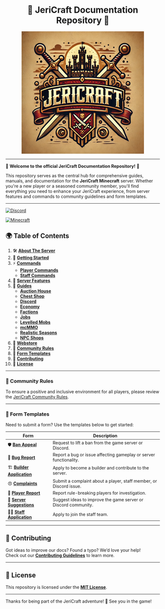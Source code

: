 
<div style="text-align: center;">
  <h1>📝 JeriCraft Documentation Repository 📝</h1>
  <img src="/misc/assets/images/logos/jericraft_logo_1.png" alt="JeriCraft Logo" width="400" />
</div>

---

🌟 **Welcome to the official JeriCraft Documentation Repository!** 🌟

This repository serves as the central hub for comprehensive guides, manuals, and documentation for the
**JeriCraft Minecraft** server. Whether you're a new player or a seasoned community member, you'll find
everything you need to enhance your JeriCraft experience, from server features and commands to community
guidelines and form templates.

---

[![Discord](https://img.shields.io/badge/Discord-Join_Our_Server-7289DA?style=for-the-badge&logo=discord)](https://discord.gg/wuVcM9AZrr)

[![Minecraft](https://img.shields.io/badge/Minecraft-1.21.4-00AF54?style=for-the-badge&logo=curseforge)](jericraft.net)

## 🌍 Table of Contents

1. 🛠 **[About The Server](docs/about-the-server/About.md)**
2. 🚀 **[Getting Started](docs/guides/Getting%20Started.md)**
3. ⚡ **[Commands](docs/commands)**
   - **[Player Commands](docs/commands/PLAYER-COMMANDS.md)**
   - **[Staff Commands](docs/commands/STAFF-COMMANDS.md)**
4. 🌟 **[Server Features](docs/features/features.md)**
5. 📖 **[Guides](docs/guides)**
   - **[Auction House](docs/guides/Auctions)**
   - **[Chest Shop](docs/guides/Chest%20Shop.md)**
   - **[Discord](docs/guides/Discord.md)**
   - **[Economy](docs/guides/Economy.md)**
   - **[Factions](docs/guides/Factions.md)**
   - **[Jobs](docs/guides/Jobs.md)**
   - **[Levelled Mobs](docs/guides/Levelled%20Mobs.md)**
   - **[mcMMO](docs/guides/mcMMO.md)**
   - **[Realistic Seasons](docs/guides/Realistic%20Seasons.md)**
   - **[NPC Shops](docs/NPC%20Shops)**
6. 💎 **[Webstore](/docs/webstore/store.md)**
7. 📜 **[Community Rules](policies/Community-Rules.md)**
8. 📝 **[Form Templates](#-form-templates)**
9. 🤝 **[Contributing](CONTRIBUTING.md)**
10. 📄 **[License](LICENCE.md)**

---

### 📜 Community Rules

To ensure a positive and inclusive environment for all players, please review
the [JeriCraft Community Rules](policies/Community-Rules.md).

---

### 📝 Form Templates

Need to submit a form? Use the templates below to get started:

| Form                                                                                                               | Description                                                        |
|--------------------------------------------------------------------------------------------------------------------|--------------------------------------------------------------------|
| 🛡 **[Ban Appeal](https://github.com/Chalwk/JeriCraftDocs/issues/new?template=ban-appeal.yaml)**                   | Request to lift a ban from the game server or Discord.             |
| 🐛 **[Bug Report](https://github.com/Chalwk/JeriCraftDocs/issues/new?template=bug-report.yaml)**                   | Report a bug or issue affecting gameplay or server functionality.  |
| 🏗 **[Builder Application](https://github.com/Chalwk/JeriCraftDocs/issues/new?template=builder-application.yaml)** | Apply to become a builder and contribute to the server.            |
| 😠 **[Complaints](https://github.com/Chalwk/JeriCraftDocs/issues/new?template=complaints.yaml)**                   | Submit a complaint about a player, staff member, or Discord issue. |
| 🚨 **[Player Report](https://github.com/Chalwk/JeriCraftDocs/issues/new?template=player-report.yaml)**             | Report rule-breaking players for investigation.                    |
| 🌟 **[Server Suggestions](https://github.com/Chalwk/JeriCraftDocs/issues/new?template=server-suggestions.yaml)**   | Suggest ideas to improve the game server or Discord community.     |
| 👩‍💻 **[Staff Application](https://github.com/Chalwk/JeriCraftDocs/issues/new?template=staff-application.yaml)**  | Apply to join the staff team.                                      |

---

## 🤝 Contributing

Got ideas to improve our docs? Found a typo? We’d love your help!<br>
Check out our **[Contributing Guidelines](CONTRIBUTING.md)** to learn more.

---

## 📄 License

This repository is licensed under the **[MIT License](LICENCE.md)**.

---

Thanks for being part of the JeriCraft adventure! 💖 See you in the game!